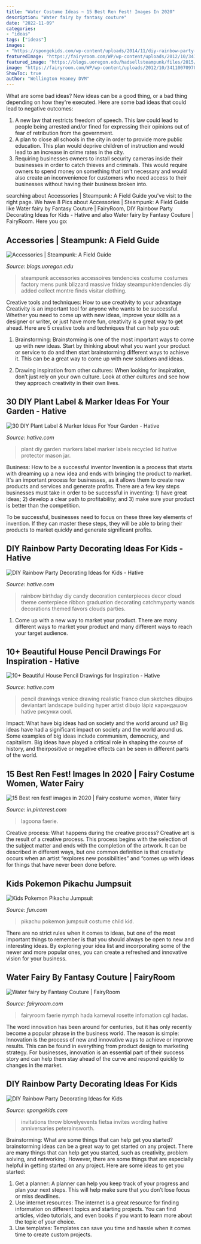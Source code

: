 ```yaml
---
title: "Water Costume Ideas ~ 15 Best Ren Fest! Images In 2020"
description: "Water fairy by fantasy couture"
date: "2022-11-09"
categories:
- "ideas"
tags: ["ideas"]
images:
- "https://spongekids.com/wp-content/uploads/2014/11/diy-rainbow-party-decorating-ideas/3-cute-party-invitation.jpg"
featuredImage: "https://fairyroom.com/WP/wp-content/uploads/2012/10/34110070978.jpeg"
featured_image: "https://blogs.uoregon.edu/hadsellsteampunk/files/2015/10/wrist-2lc7m6k.jpg"
image: "https://fairyroom.com/WP/wp-content/uploads/2012/10/34110070978.jpeg"
ShowToc: true
author: "Wellington Heaney DVM"
---
```



What are some bad ideas?
New ideas can be a good thing, or a bad thing depending on how they're executed. Here are some bad ideas that could lead to negative outcomes: 
1. A new law that restricts freedom of speech. This law could lead to people being arrested and/or fined for expressing their opinions out of fear of retribution from the government. 
2. A plan to close all schools in the city in order to provide more public education. This plan would deprive children of instruction and would lead to an increase in crime rates in the city. 
3. Requiring businesses owners to install security cameras inside their businesses in order to catch thieves and criminals. This would require owners to spend money on something that isn't necessary and would also create an inconvenience for customers who need access to their businesses without having their business broken into. 

	

		
searching about Accessories | Steampunk: A Field Guide you've visit to the right page. We have 8 Pics about Accessories | Steampunk: A Field Guide like Water fairy by Fantasy Couture | FairyRoom, DIY Rainbow Party Decorating Ideas for Kids - Hative and also Water fairy by Fantasy Couture | FairyRoom. Here you go:
		
    
## Accessories | Steampunk: A Field Guide

<img loading=lazy src="https://blogs.uoregon.edu/hadsellsteampunk/files/2015/10/wrist-2lc7m6k.jpg" onerror="this.onerror=null;this.src='https://tse1.mm.bing.net/th?id=OIP.JqXY2LLfwXGlPuoVXQgDIADzEs&amp;pid=15.1';" alt="Accessories | Steampunk: A Field Guide">

_Source: blogs.uoregon.edu_

>steampunk accessories accessoires tendencies costume costumes factory mens punk blizzard massive friday steampunktendencies diy added collect montre finds visitar clothing. 

	

Creative tools and techniques: How to use creativity to your advantage
Creativity is an important tool for anyone who wants to be successful. Whether you need to come up with new ideas, improve your skills as a designer or writer, or just have more fun, creativity is a great way to get ahead. Here are 5 creative tools and techniques that can help you out:
1. Brainstorming: Brainstorming is one of the most important ways to come up with new ideas. Start by thinking about what you want your product or service to do and then start brainstorming different ways to achieve it. This can be a great way to come up with new solutions and ideas.

2. Drawing inspiration from other cultures: When looking for inspiration, don’t just rely on your own culture. Look at other cultures and see how they approach creativity in their own lives.

    
## 30 DIY Plant Label &amp; Marker Ideas For Your Garden - Hative

<img loading=lazy src="https://hative.com/wp-content/uploads/2016/05/plant-labels/39-diy-plant-label-ideas.jpg" onerror="this.onerror=null;this.src='https://tse1.mm.bing.net/th?id=OIP.ZKaRyYHAbyycW9abl3DfRQHaKS&amp;pid=15.1';" alt="30 DIY Plant Label &amp; Marker Ideas For Your Garden - Hative">

_Source: hative.com_

>plant diy garden markers label marker labels recycled lid hative protector mason jar. 

	

Business: How to be a successful inventor
Invention is a process that starts with dreaming up a new idea and ends with bringing the product to market. It's an important process for businesses, as it allows them to create new products and services and generate profits.
There are a few key steps businesses must take in order to be successful in inventing: 1) have great ideas; 2) develop a clear path to profitability; and 3) make sure your product is better than the competition.

To be successful, businesses need to focus on these three key elements of invention. If they can master these steps, they will be able to bring their products to market quickly and generate significant profits.

    
## DIY Rainbow Party Decorating Ideas For Kids - Hative

<img loading=lazy src="https://hative.com/wp-content/uploads/2014/11/diy-rainbow-party-decorating-ideas/4-candy-decoration.jpg" onerror="this.onerror=null;this.src='https://tse3.mm.bing.net/th?id=OIP.GfTxgQhCKywEmuWykiSTCAHaLG&amp;pid=15.1';" alt="DIY Rainbow Party Decorating Ideas for Kids - Hative">

_Source: hative.com_

>rainbow birthday diy candy decoration centerpieces decor cloud theme centerpiece ribbon graduation decorating catchmyparty wands decorations themed favors clouds parties. 

	

1. Come up with a new way to market your product. There are many different ways to market your product and many different ways to reach your target audience.

    
## 10+ Beautiful House Pencil Drawings For Inspiration - Hative

<img loading=lazy src="https://hative.com/wp-content/uploads/2013/09/house-drawings/house-drawing-12.jpg" onerror="this.onerror=null;this.src='https://tse2.mm.bing.net/th?id=OIP.OegQFDeQ8QEUz-d3bwqPtwHaJ4&amp;pid=15.1';" alt="10+ Beautiful House Pencil Drawings for Inspiration - Hative">

_Source: hative.com_

>pencil drawings venice drawing realistic franco clun sketches dibujos deviantart landscape building hyper artist dibujo lápiz карандашом hative рисунки cool. 

	

Impact: What have big ideas had on society and the world around us?
Big ideas have had a significant impact on society and the world around us. Some examples of big ideas include communism, democracy, and capitalism. Big ideas have played a critical role in shaping the course of history, and theirpositive or negative effects can be seen in different parts of the world.

    
## 15 Best Ren Fest! Images In 2020 | Fairy Costume Women, Water Fairy

<img loading=lazy src="https://i.pinimg.com/736x/62/62/6d/62626d869bd3ab8950a9174e98c17aa9.jpg" onerror="this.onerror=null;this.src='https://tse2.mm.bing.net/th?id=OIP.Raeb_HUoXQbEHMkY38kpFgHaMj&amp;pid=15.1';" alt="15 Best ren fest! images in 2020 | Fairy costume women, Water fairy">

_Source: in.pinterest.com_

>lagoona faerie. 

	

Creative process: What happens during the creative process?
Creative art is the result of a creative process. This process begins with the selection of the subject matter and ends with the completion of the artwork. It can be described in different ways, but one common definition is that creativity occurs when an artist “explores new possibilities” and “comes up with ideas for things that have never been done before.

    
## Kids Pokemon Pikachu Jumpsuit

<img loading=lazy src="https://images.fun.com/products/46485/1-1/child-pokemon-pikachu-jumpsuit.jpg" onerror="this.onerror=null;this.src='https://tse3.mm.bing.net/th?id=OIP.MJ0JgXIuv0bhsiZjKJEmhwHaKl&amp;pid=15.1';" alt="Kids Pokemon Pikachu Jumpsuit">

_Source: fun.com_

>pikachu pokemon jumpsuit costume child kid. 

	

There are no strict rules when it comes to ideas, but one of the most important things to remember is that you should always be open to new and interesting ideas. By exploring your idea list and incorporating some of the newer and more popular ones, you can create a refreshed and innovative vision for your business.

    
## Water Fairy By Fantasy Couture | FairyRoom

<img loading=lazy src="https://fairyroom.com/WP/wp-content/uploads/2012/10/34110070978.jpeg" onerror="this.onerror=null;this.src='https://tse2.mm.bing.net/th?id=OIP.IOilAmHZBwaQk3cl5raETAHaJ3&amp;pid=15.1';" alt="Water fairy by Fantasy Couture | FairyRoom">

_Source: fairyroom.com_

>fairyroom faerie nymph hada karneval rosette infomation cgl hadas. 

	

The word innovation has been around for centuries, but it has only recently become a popular phrase in the business world. The reason is simple: Innovation is the process of new and innovative ways to achieve or improve results. This can be found in everything from product design to marketing strategy. For businesses, innovation is an essential part of their success story and can help them stay ahead of the curve and respond quickly to changes in the market.

    
## DIY Rainbow Party Decorating Ideas For Kids

<img loading=lazy src="https://spongekids.com/wp-content/uploads/2014/11/diy-rainbow-party-decorating-ideas/3-cute-party-invitation.jpg" onerror="this.onerror=null;this.src='https://tse1.mm.bing.net/th?id=OIP.gsJ7fGbSJRD7EbkZFhd5SwHaKK&amp;pid=15.1';" alt="DIY Rainbow Party Decorating Ideas for Kids">

_Source: spongekids.com_

>invitations throw blovelyevents fietsa invites wording hative anniversaries peterainsworth. 

	

Brainstorming: What are some things that can help get you started?
brainstorming ideas can be a great way to get started on any project. There are many things that can help get you started, such as creativity, problem solving, and networking. However, there are some things that are especially helpful in getting started on any project. Here are some ideas to get you started:  
1. Get a planner: A planner can help you keep track of your progress and plan your next steps. This will help make sure that you don’t lose focus or miss deadlines. 
2. Use internet resources: The internet is a great resource for finding information on different topics and starting projects. You can find articles, video tutorials, and even books if you want to learn more about the topic of your choice. 
3. Use templates: Templates can save you time and hassle when it comes time to create custom projects.

